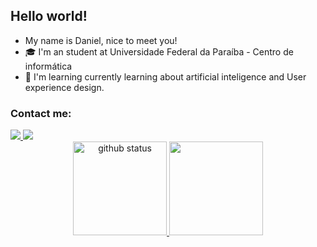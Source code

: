 ## Hello world!

- My name is Daniel, nice to meet you!
- 🎓 I'm an student at Universidade Federal da Paraíba - Centro de informática
- 📖 I'm learning currently learning about artificial inteligence and User experience design.



<div>
<h3>Contact me:</h3>
  <a href="">  
    <img src="https://img.shields.io/badge/GitHub-100000?style=for-the-badge&logo=github&logoColor=white"/>
  </a>
  <a href="https://www.linkedin.com/in/danielmoreiradesousa/">  
    <img src="https://img.shields.io/badge/LinkedIn-0077B5?style=for-the-badge&logo=linkedin&logoColor=white"/>
  </a>  
</div>

<div>
  <center>
    <a href="https://github.com/DanielMSousa">
    <img height=150em src="https://github-readme-stats.vercel.app/api?username=DanielMSousa&hide=contribs,prs&count_private=true&show_icons=true" alt="github status"/>
    <img height=150em src="https://github-readme-stats.vercel.app/api/top-langs/?username=DanielMSousa&layout=compact&count_private=true"/>
  </center>
</div>
